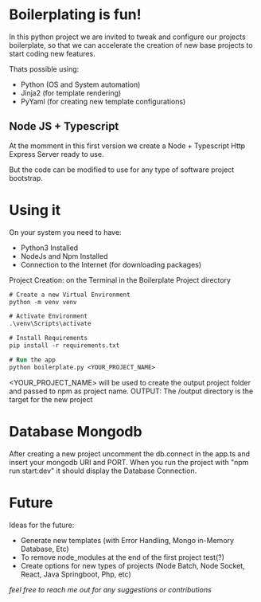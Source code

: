 # Boilerplating is fun!

In this python project we are invited to tweak and configure our projects boilerplate, so that we can accelerate the creation of new base projects to start coding new features.

Thats possible using:
- Python (OS and System automation)
- Jinja2 (for template rendering)
- PyYaml (for creating new template configurations)

## Node JS + Typescript

At the momment in this first version we create a Node + Typescript Http Express Server ready to use.

But the code can be modified to use for any type of software project bootstrap.

# Using it
On your system you need to have:
- Python3 Installed
- NodeJs and Npm Installed
- Connection to the Internet (for downloading packages)

Project Creation:
on the Terminal in the Boilerplate Project directory
```ps
# Create a new Virtual Environment
python -m venv venv

# Activate Environment
.\venv\Scripts\activate  

# Install Requirements
pip install -r requirements.txt

# Run the app
python boilerplate.py <YOUR_PROJECT_NAME>

```

<YOUR_PROJECT_NAME> will be used to create the output project folder and passed to npm as project name.
OUTPUT: The /output directory is the target for the new project

# Database Mongodb

After creating a new project uncomment the db.connect in the app.ts and insert your mongodb URI and PORT. When you run the project with "npm run start:dev" it should display the Database Connection.

# Future
Ideas for the future:
- Generate new templates (with Error Handling, Mongo in-Memory Database, Etc) 
- To remove node_modules at the end of the first project test(?)
- Create options for new types of projects (Node Batch, Node Socket, React, Java Springboot, Php, etc) 

*feel free to reach me out for any suggestions or contributions*

